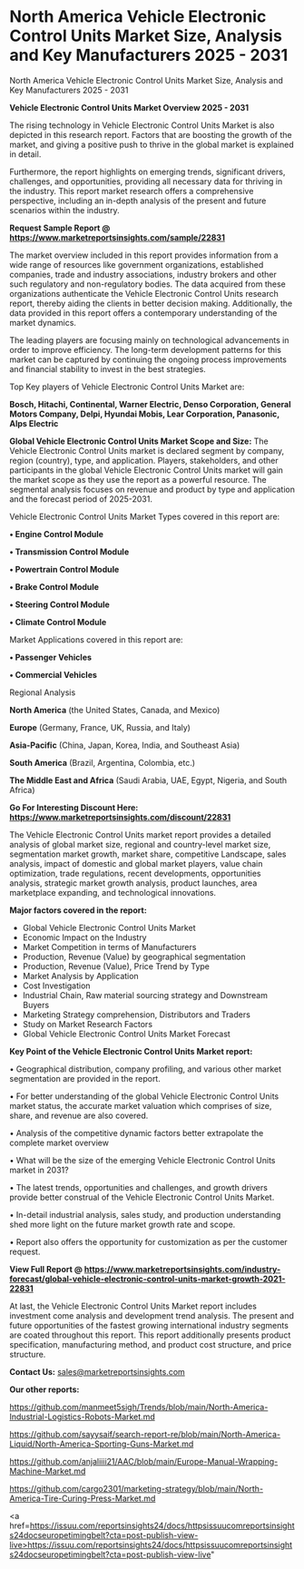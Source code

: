 # North America Vehicle Electronic Control Units Market Size, Analysis and Key Manufacturers 2025 - 2031
 North America Vehicle Electronic Control Units Market Size, Analysis and Key Manufacturers 2025 - 2031

<Strong> Vehicle Electronic Control Units Market Overview 2025 - 2031</strong>

The rising technology in Vehicle Electronic Control Units Market is also depicted in this research report. Factors that are boosting the growth of the market, and giving a positive push to thrive in the global market is explained in detail.

Furthermore, the report highlights on emerging trends, significant drivers, challenges, and opportunities, providing all necessary data for thriving in the industry. This report market research offers a comprehensive perspective, including an in-depth analysis of the present and future scenarios within the industry.

<strong>Request Sample Report @ <a href=https://www.marketreportsinsights.com/sample/22831>https://www.marketreportsinsights.com/sample/22831</a></strong>

The market overview included in this report provides information from a wide range of resources like government organizations, established companies, trade and industry associations, industry brokers and other such regulatory and non-regulatory bodies. The data acquired from these organizations authenticate the Vehicle Electronic Control Units research report, thereby aiding the clients in better decision making. Additionally, the data provided in this report offers a contemporary understanding of the market dynamics.

The leading players are focusing mainly on technological advancements in order to improve efficiency. The long-term development patterns for this market can be captured by continuing the ongoing process improvements and financial stability to invest in the best strategies.

Top Key players of Vehicle Electronic Control Units Market are:

<strong>Bosch, Hitachi, Continental, Warner Electric, Denso Corporation, General Motors Company, Delpi, Hyundai Mobis, Lear Corporation, Panasonic, Alps Electric</strong>

<strong><b>Global Vehicle Electronic Control Units Market Scope and Size:</b></strong>
The Vehicle Electronic Control Units market is declared segment by company, region (country), type, and application. Players, stakeholders, and other participants in the global Vehicle Electronic Control Units market will gain the market scope as they use the report as a powerful resource. The segmental analysis focuses on revenue and product by type and application and the forecast period of 2025-2031.

Vehicle Electronic Control Units Market Types covered in this report are:

<strong>• Engine Control Module

• Transmission Control Module

• Powertrain Control Module

• Brake Control Module

• Steering Control Module

• Climate Control Module</strong>

Market Applications covered in this report are:

<strong>• Passenger Vehicles

• Commercial Vehicles</strong> 

Regional Analysis

<strong>North America</strong> (the United States, Canada, and Mexico)

<strong>Europe</strong> (Germany, France, UK, Russia, and Italy)

<strong>Asia-Pacific</strong> (China, Japan, Korea, India, and Southeast Asia)

<strong>South America</strong> (Brazil, Argentina, Colombia, etc.)

<strong>The Middle East and Africa</strong> (Saudi Arabia, UAE, Egypt, Nigeria, and South Africa)

<strong>Go For Interesting Discount Here: <a href=https://www.marketreportsinsights.com/discount/22831>https://www.marketreportsinsights.com/discount/22831</a></strong>

The Vehicle Electronic Control Units market report provides a detailed analysis of global market size, regional and country-level market size, segmentation market growth, market share, competitive Landscape, sales analysis, impact of domestic and global market players, value chain optimization, trade regulations, recent developments, opportunities analysis, strategic market growth analysis, product launches, area marketplace expanding, and technological innovations.

<strong><b>Major factors covered in the report:</b></strong>
<ul>
  <li>Global Vehicle Electronic Control Units Market </li>
  <li>Economic Impact on the Industry</li>
  <li>Market Competition in terms of Manufacturers</li>
  <li>Production, Revenue (Value) by geographical segmentation</li>
  <li>Production, Revenue (Value), Price Trend by Type</li>
  <li>Market Analysis by Application</li>
  <li>Cost Investigation</li>
  <li>Industrial Chain, Raw material sourcing strategy and Downstream Buyers</li>
  <li>Marketing Strategy comprehension, Distributors and Traders</li>
  <li>Study on Market Research Factors</li>
  <li>Global Vehicle Electronic Control Units Market Forecast</li>
</ul>

<strong><b>Key Point of the Vehicle Electronic Control Units Market report:</b></strong>

• Geographical distribution, company profiling, and various other market segmentation are provided in the report.

• For better understanding of the global Vehicle Electronic Control Units market status, the accurate market valuation which comprises of size, share, and revenue are also covered.

• Analysis of the competitive dynamic factors better extrapolate the complete market overview

• What will be the size of the emerging Vehicle Electronic Control Units market in 2031?

• The latest trends, opportunities and challenges, and growth drivers provide better construal of the Vehicle Electronic Control Units Market.

• In-detail industrial analysis, sales study, and production understanding shed more light on the future market growth rate and scope.

• Report also offers the opportunity for customization as per the customer request.

<strong><b>View Full Report @ <a href=https://www.marketreportsinsights.com/industry-forecast/global-vehicle-electronic-control-units-market-growth-2021-22831>https://www.marketreportsinsights.com/industry-forecast/global-vehicle-electronic-control-units-market-growth-2021-22831</a></b></strong>


At last, the Vehicle Electronic Control Units Market report includes investment come analysis and development trend analysis. The present and future opportunities of the fastest growing international industry segments are coated throughout this report. This report additionally presents product specification, manufacturing method, and product cost structure, and price structure.

<strong>Contact Us:</strong>
sales@marketreportsinsights.com

<strong>Our other reports:</strong>

<a href=https://github.com/manmeet5sigh/Trends/blob/main/North-America-Industrial-Logistics-Robots-Market.md>https://github.com/manmeet5sigh/Trends/blob/main/North-America-Industrial-Logistics-Robots-Market.md</a>

<a href=https://github.com/sayysaif/search-report-re/blob/main/North-America-Liquid/North-America-Sporting-Guns-Market.md>https://github.com/sayysaif/search-report-re/blob/main/North-America-Liquid/North-America-Sporting-Guns-Market.md</a>

<a href=https://github.com/anjaliiii21/AAC/blob/main/Europe-Manual-Wrapping-Machine-Market.md>https://github.com/anjaliiii21/AAC/blob/main/Europe-Manual-Wrapping-Machine-Market.md</a>

<a href=https://github.com/cargo2301/marketing-strategy/blob/main/North-America-Tire-Curing-Press-Market.md>https://github.com/cargo2301/marketing-strategy/blob/main/North-America-Tire-Curing-Press-Market.md</a>

<a href=https://issuu.com/reportsinsights24/docs/httpsissuucomreportsinsights24docseuropetimingbelt?cta=post-publish-view-live>https://issuu.com/reportsinsights24/docs/httpsissuucomreportsinsights24docseuropetimingbelt?cta=post-publish-view-live</a>"

